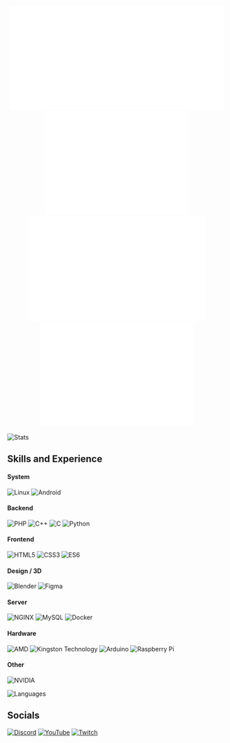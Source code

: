<p align="center">
  <img src="b.svg"><img src="i.svg"><img src="t.svg"><img src="h.svg"><img src="e.svg"><img src="a.svg"><img src="v.svg"><img src="e.svg"><img src="n.svg">
</p>

![Stats](https://github-readme-stats.vercel.app/api?username=bitheaven-official&theme=radical&hide_border=true&bg_color=0d1117&title_color=c9d1d9&text_color=c9d1d9&show_icons=true&hide=issues,prs)

## Skills and Experience
#### System
![Linux](https://img.shields.io/badge/Linux-%3E=4.15-FCC624?style=for-the-badge&logo=Linux&labelColor=0d1117)
![Android](https://img.shields.io/badge/Android-%3E=10-3DDC84?style=for-the-badge&logo=Android&labelColor=0d1117)

#### Backend
![PHP](https://img.shields.io/badge/PHP-%3E=7.4-777BB4?style=for-the-badge&logo=php&labelColor=0d1117)
![C++](https://img.shields.io/badge/C++-%3E=20-00599C?style=for-the-badge&logo=C%2B%2B&labelColor=0d1117)
![C](https://img.shields.io/badge/C-%3E=11-A8B9CC?style=for-the-badge&logo=C&labelColor=0d1117)
![Python](https://img.shields.io/badge/Python-%3E=3.8-3776AB?style=for-the-badge&logo=python&labelColor=0d1117)

#### Frontend
![HTML5](https://img.shields.io/badge/HTML-5-E34F26?style=for-the-badge&logo=html5&labelColor=0d1117)
![CSS3](https://img.shields.io/badge/CSS-3-1572B6?style=for-the-badge&logo=css3&labelColor=0d1117)
![ES6](https://img.shields.io/badge/ES-6-F7DF1E?style=for-the-badge&logo=JavaScript&labelColor=0d1117)

#### Design / 3D
![Blender](https://img.shields.io/badge/Blender-%3E=2.8-F5792A?style=for-the-badge&logo=Blender&labelColor=0d1117)
![Figma](https://img.shields.io/badge/Figma-Linux-F24E1E?style=for-the-badge&logo=Figma&labelColor=0d1117)

#### Server
![NGINX](https://img.shields.io/badge/NGINX-%3E=1.18-009639?style=for-the-badge&logo=NGINX&labelColor=0d1117)
![MySQL](https://img.shields.io/badge/MySQL-%3E=8.0-4479A1?style=for-the-badge&logo=MySQL&labelColor=0d1117)
![Docker](https://img.shields.io/badge/Docker-%3E=20.0-2496ED?style=for-the-badge&logo=Docker&labelColor=0d1117)

#### Hardware
![AMD](https://img.shields.io/badge/AMD-CPU/GPU-ED1C24?style=for-the-badge&logo=AMD&labelColor=0d1117)
![Kingston Technology](https://img.shields.io/badge/Kingston-SSD/RAM-FFFFFF?style=for-the-badge&logo=Kingston%20Technology&labelColor=0d1117)
![Arduino](https://img.shields.io/badge/Arduino-UNO-00979D?style=for-the-badge&logo=Arduino&labelColor=0d1117)
![Raspberry Pi](https://img.shields.io/badge/Raspberry%20Pi-3-A22846?style=for-the-badge&logo=Raspberry%20Pi&labelColor=0d1117)


#### Other
![NVIDIA](https://img.shields.io/badge/NVIDIA-BULLSHIT-76B900?style=for-the-badge&logo=NVIDIA&labelColor=0d1117)


![Languages](https://github-readme-stats.vercel.app/api/top-langs/?username=bitheaven-official&theme=radical&hide_border=true&bg_color=0d1117&title_color=c9d1d9&text_color=c9d1d9&layout=compact)

## Socials
[![Discord](https://img.shields.io/discord/429478660907597825?color=5865F2&label=Discord&style=for-the-badge&logo=Discord&labelColor=0d1117)](https://bhev.ru/discord)
[![YouTube](https://img.shields.io/youtube/channel/subscribers/UCgRROm5_6xX2jgMf1j1iB5g?label=YouTube&style=for-the-badge&logo=YouTube&labelColor=0d1117&logoColor=FF0000)](https://www.youtube.com/c/BitHeavenOfficial)
[![Twitch](https://img.shields.io/twitch/status/BitHeaven_Official?label=Twitch&style=for-the-badge&logo=Twitch&labelColor=0d1117)](https://www.twitch.tv/BitHeaven_Official)
